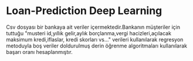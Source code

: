 # Loan-Prediction Deep Learning
Csv dosyası bir bankaya ait veriler içermektedir.Bankanın müşteriler için tuttuğu "musteri id,yıllık gelir,aylık borçlanma,vergi hacizleri,açılacak maksimum kredi,iflaslar, kredi skorları vs..." verileri kullanılarak regresyon metoduyla boş veriler doldurulmuş derin öğrenme algoritmaları kullanılarak başarı oranı hesaplanmıştır.
